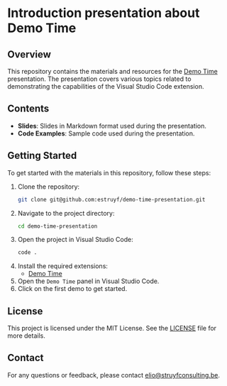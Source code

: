 # Introduction presentation about Demo Time

## Overview

This repository contains the materials and resources for the [Demo Time](https://demotime.elio.dev) presentation. The presentation covers various topics related to demonstrating the capabilities of the Visual Studio Code extension.

## Contents

- **Slides**: Slides in Markdown format used during the presentation.
- **Code Examples**: Sample code used during the presentation.

## Getting Started

To get started with the materials in this repository, follow these steps:

1. Clone the repository:
   ```sh
   git clone git@github.com:estruyf/demo-time-presentation.git
   ```
2. Navigate to the project directory:
   ```sh
   cd demo-time-presentation
   ```
3. Open the project in Visual Studio Code:
   ```sh
   code .
   ```
4. Install the required extensions:
   - [Demo Time](https://marketplace.visualstudio.com/items?itemName=eliostruyf.vscode-demo-time)
5. Open the `Demo Time` panel in Visual Studio Code.
6. Click on the first demo to get started.

## License

This project is licensed under the MIT License. See the [LICENSE](LICENSE) file for more details.

## Contact

For any questions or feedback, please contact [elio@struyfconsulting.be](mailto:elio@struyfconsulting.be).
